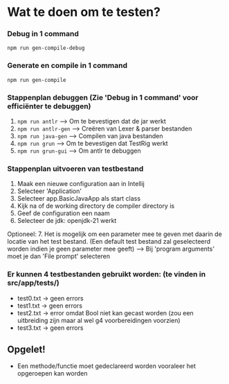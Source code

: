 

# Wat te doen om te testen?
### Debug in 1 command
`npm run gen-compile-debug`

### Generate en compile in 1 command
`npm run gen-compile`

### Stappenplan debuggen (Zie 'Debug in 1 command' voor efficiënter te debuggen)
1. `npm run antlr`      --> Om te bevestigen dat de jar werkt
2. `npm run antlr-gen`  --> Creëren van Lexer & parser bestanden
3. `npm run java-gen`   --> Compilen van java bestanden
4. `npm run grun`       --> Om te bevestigen dat TestRig werkt
5. `npm run grun-gui`   --> Om antlr te debuggen

### Stappenplan uitvoeren van testbestand
1. Maak een nieuwe configuration aan in Intellij
2. Selecteer 'Application'
3. Selecteer app.BasicJavaApp als start class
4. Kijk na of de working directory de compiler directory is
5. Geef de configuration een naam
6. Selecteer de jdk: openjdk-21 werkt

Optioneel:
7. Het is mogelijk om een parameter mee te geven met daarin de locatie van het test bestand. (Een default test bestand zal geselecteerd worden indien je geen parameter mee geeft) --> Bij 'program arguments' moet je dan 'File prompt' selecteren

### Er kunnen 4 testbestanden gebruikt worden: (te vinden in src/app/tests/)
- test0.txt -> geen errors
- test1.txt -> geen errors
- test2.txt -> error omdat Bool niet kan gecast worden (zou een uitbreiding zijn maar al wel g4 voorbereidingen voorzien)
- test3.txt -> geen errors

## Opgelet!
- Een methode/functie moet gedeclareerd worden vooraleer het opgeroepen kan worden
